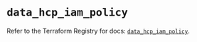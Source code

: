 # `data_hcp_iam_policy`

Refer to the Terraform Registry for docs: [`data_hcp_iam_policy`](https://registry.terraform.io/providers/hashicorp/hcp/0.107.0/docs/data-sources/iam_policy).
